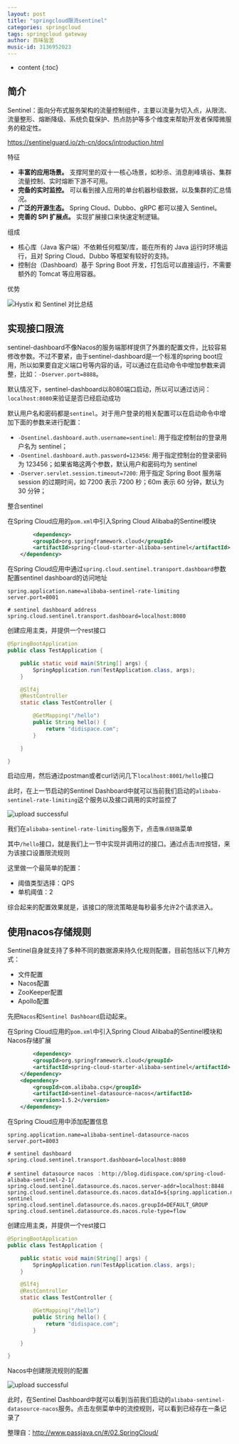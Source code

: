 ```yaml
---
layout: post
title: "springcloud限流sentinel"
categories: springcloud
tags: springcloud gateway
author: 百味皆苦
music-id: 3136952023
---
```


* content
{:toc}


## 简介

Sentinel：面向分布式服务架构的流量控制组件，主要以流量为切入点，从限流、流量整形、熔断降级、系统负载保护、热点防护等多个维度来帮助开发者保障微服务的稳定性。

https://sentinelguard.io/zh-cn/docs/introduction.html

特征

- **丰富的应用场景。** 支撑阿里的双十一核心场景，如秒杀、消息削峰填谷、集群流量控制、实时熔断下游不可用。
- **完备的实时监控。** 可以看到接入应用的单台机器秒级数据，以及集群的汇总情况。
- **广泛的开源生态。** Spring Cloud、Dubbo、gRPC 都可以接入 Sentinel。
- **完善的 SPI 扩展点。** 实现扩展接口来快速定制逻辑。

组成

- 核心库（Java 客户端）不依赖任何框架/库，能在所有的 Java 运行时环境运行，且对 Spring Cloud、Dubbo 等框架有较好的支持。
- 控制台（Dashboard）基于 Spring Boot 开发，打包后可以直接运行，不需要额外的 Tomcat 等应用容器。

优势

![Hystix 和 Sentinel 对比总结](https://baiweijieku-1253737556.cos.ap-beijing.myqcloud.com/images/202303091652935.png)





## 实现接口限流

sentinel-dashboard不像Nacos的服务端那样提供了外置的配置文件，比较容易修改参数。不过不要紧，由于sentinel-dashboard是一个标准的spring boot应用，所以如果要自定义端口号等内容的话，可以通过在启动命令中增加参数来调整，比如：`-Dserver.port=8888`。

默认情况下，sentinel-dashboard以8080端口启动，所以可以通过访问：`localhost:8080`来验证是否已经启动成功

默认用户名和密码都是`sentinel`。对于用户登录的相关配置可以在启动命令中增加下面的参数来进行配置：

- `-Dsentinel.dashboard.auth.username=sentinel`: 用于指定控制台的登录用户名为 sentinel；
- `-Dsentinel.dashboard.auth.password=123456`: 用于指定控制台的登录密码为 123456；如果省略这两个参数，默认用户和密码均为 sentinel
- `-Dserver.servlet.session.timeout=7200`: 用于指定 Spring Boot 服务端 session 的过期时间，如 7200 表示 7200 秒；60m 表示 60 分钟，默认为 30 分钟；



整合sentinel

在Spring Cloud应用的`pom.xml`中引入Spring Cloud Alibaba的Sentinel模块

```xml
		<dependency>
        <groupId>org.springframework.cloud</groupId>
        <artifactId>spring-cloud-starter-alibaba-sentinel</artifactId>
    </dependency>
```



在Spring Cloud应用中通过`spring.cloud.sentinel.transport.dashboard`参数配置sentinel dashboard的访问地址

```properties
spring.application.name=alibaba-sentinel-rate-limiting
server.port=8001

# sentinel dashboard address
spring.cloud.sentinel.transport.dashboard=localhost:8080
```



创建应用主类，并提供一个rest接口

```java
@SpringBootApplication
public class TestApplication {

    public static void main(String[] args) {
        SpringApplication.run(TestApplication.class, args);
    }

    @Slf4j
    @RestController
    static class TestController {

        @GetMapping("/hello")
        public String hello() {
            return "didispace.com";
        }

    }

}
```



启动应用，然后通过postman或者curl访问几下`localhost:8001/hello`接口

此时，在上一节启动的Sentinel Dashboard中就可以当前我们启动的`alibaba-sentinel-rate-limiting`这个服务以及接口调用的实时监控了

![upload successful](https://baiweijieku-1253737556.cos.ap-beijing.myqcloud.com/images/202303091819431.png)



我们在`alibaba-sentinel-rate-limiting`服务下，点击`簇点链路`菜单

其中`/hello`接口，就是我们上一节中实现并调用过的接口。通过点击`流控`按钮，来为该接口设置限流规则

这里做一个最简单的配置：

- 阈值类型选择：QPS
- 单机阈值：2

综合起来的配置效果就是，该接口的限流策略是每秒最多允许2个请求进入。



## 使用nacos存储规则

Sentinel自身就支持了多种不同的数据源来持久化规则配置，目前包括以下几种方式：

- 文件配置
- Nacos配置
- ZooKeeper配置
- Apollo配置



先把`Nacos`和`Sentinel Dashboard`启动起来。

在Spring Cloud应用的`pom.xml`中引入Spring Cloud Alibaba的Sentinel模块和Nacos存储扩展

```xml
		<dependency>
        <groupId>org.springframework.cloud</groupId>
        <artifactId>spring-cloud-starter-alibaba-sentinel</artifactId>
    </dependency>
    <dependency>
        <groupId>com.alibaba.csp</groupId>
        <artifactId>sentinel-datasource-nacos</artifactId>
        <version>1.5.2</version>
    </dependency>
```



在Spring Cloud应用中添加配置信息

```properties
spring.application.name=alibaba-sentinel-datasource-nacos
server.port=8003

# sentinel dashboard
spring.cloud.sentinel.transport.dashboard=localhost:8080

# sentinel datasource nacos ：http://blog.didispace.com/spring-cloud-alibaba-sentinel-2-1/
spring.cloud.sentinel.datasource.ds.nacos.server-addr=localhost:8848
spring.cloud.sentinel.datasource.ds.nacos.dataId=${spring.application.name}-sentinel
spring.cloud.sentinel.datasource.ds.nacos.groupId=DEFAULT_GROUP
spring.cloud.sentinel.datasource.ds.nacos.rule-type=flow
```



创建应用主类，并提供一个rest接口

```java
@SpringBootApplication
public class TestApplication {

    public static void main(String[] args) {
        SpringApplication.run(TestApplication.class, args);
    }

    @Slf4j
    @RestController
    static class TestController {

        @GetMapping("/hello")
        public String hello() {
            return "didispace.com";
        }

    }

}
```



Nacos中创建限流规则的配置

![upload successful](https://baiweijieku-1253737556.cos.ap-beijing.myqcloud.com/images/202303091838076.png)



此时，在Sentinel Dashboard中就可以看到当前我们启动的`alibaba-sentinel-datasource-nacos`服务。点击左侧菜单中的流控规则，可以看到已经存在一条记录了



整理自：http://www.passjava.cn/#/02.SpringCloud/